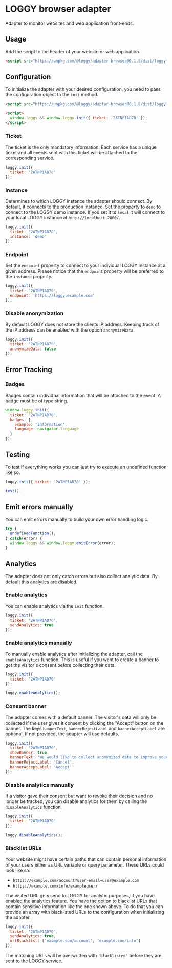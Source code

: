 # LOGGY browser adapter

Adapter to monitor websites and web application front-ends.

## Usage

Add the script to the header of your website or web application.

```html
<script src="https://unpkg.com/@loggy/adapter-browser@0.1.8/dist/loggy-client-browser.js" crossorigin></script>
```

## Configuration

To initialize the adapter with your desired configuration, you need to pass the configuration object to the `init` method.

```html
<script src="https://unpkg.com/@loggy/adapter-browser@0.1.8/dist/loggy-client-browser.js" crossorigin></script>

<script>
  window.loggy && window.loggy.init({ ticket: '2ATNP1AD70' });
</script>
```

### Ticket

The ticket is the only mandatory information. Each service has a unique ticket and all events sent with this ticket will be attached to the corresponding service.

```javascript
loggy.init({
  ticket: '2ATNP1AD70'
});
```

### Instance

Determines to which LOGGY instance the adapter should connect. By default, it connects to the production instance. Set the property to `demo` to connect to the LOGGY demo instance. If you set it to `local` it will connect to your local LOGGY instance at `http://localhost:2800/`.

```javascript
loggy.init({
  ticket: '2ATNP1AD70',
  instance: 'demo'
});
```

### Endpoint

Set the `endpoint` property to connect to your individual LOGGY instance at a given address. Please notice that the `endpoint` property will be preferred to the `instance` property.

```javascript
loggy.init({
  ticket: '2ATNP1AD70',
  endpoint: 'https://loggy.example.com'
});
```

### Disable anonymization

By default LOGGY does not store the clients IP address. Keeping track of the IP address can be enabled with the option `anonymizeData`.

```javascript
loggy.init({
  ticket: '2ATNP1AD70',
  anonymizeData: false
});
```

## Error Tracking

### Badges

Badges contain individual information that will be attached to the event. A badge must be of type string.

```javascript
window.loggy.init({
  ticket: '2ATNP1AD70',
  badges: {
    example: 'information',
    language: navigator.language
  }
});
```

## Testing

To test if everything works you can just try to execute an undefined function like so.

```javascript
loggy.init({ ticket: '2ATNP1AD70' });

test();
```

## Emit errors manually

You can emit errors manually to build your own error handling logic.

```javascript
try {
  undefinedFunction();
} catch(error) {
  window.loggy && window.loggy.emitError(error);
}
```

## Analytics

The adapter does not only catch errors but also collect analytic data. By default this analytics are disabled.

### Enable analytics

You can enable analytics via the `init` function.

```javascript
loggy.init({
  ticket: '2ATNP1AD70',
  sendAnalytics: true
});
```

### Enable analytics manually

To manually enable analytics after initializing the adapter, call the `enableAnalytics` function. This is useful if you want to create a banner to get the visitor's consent before collecting their data.

```javascript
loggy.init({
  ticket: '2ATNP1AD70'
});

loggy.enableAnalytics();
```

### Consent banner

The adapter comes with a default banner. The visitor's data will only be collected if the user gives it consent by clicking the "Accept" button on the banner. The keys `bannerText`, `bannerRejectLabel` and `bannerAcceptLabel` are optional. If not provided, the adapter will use defaults.

```javascript
loggy.init({
  ticket: '2ATNP1AD70',
  showBanner: true,
  bannerText: 'We would like to collect anonymized data to improve your experience.',
  bannerRejectLabel: 'Cancel',
  bannerAcceptLabel: 'Accept'
});
```

### Disable analytics manually

If a visitor gave their consent but want to revoke their decision and no longer be tracked, you can disable analytics for them by calling the `disableAnalytics` function.

```javascript
loggy.init({
  ticket: '2ATNP1AD70'
});

loggy.disableAnalytics();
```

### Blacklist URLs

Your website might have certain paths that can contain personal information of your users either as URL variable or query parameter. These URLs could look like so:

- `https://example.com/account?user-email=user@example.com`
- `https://example.com/info/exampleuser/`

The visited URL gets send to LOGGY for analytic purposes, if you have enabled the analytics feature. You have the option to blacklist URLs that contain sensitive information like the one shown above. To do that you can provide an array with blacklisted URLs to the configuration when initializing the adapter.

```javascript
loggy.init({
  ticket: '2ATNP1AD70',
  sendAnalytics: true,
  urlBlacklist: ['example.com/account', 'example.com/info']
});
```

The matching URLs will be overwritten with `'blacklisted'` before they are sent to the LOGGY service.